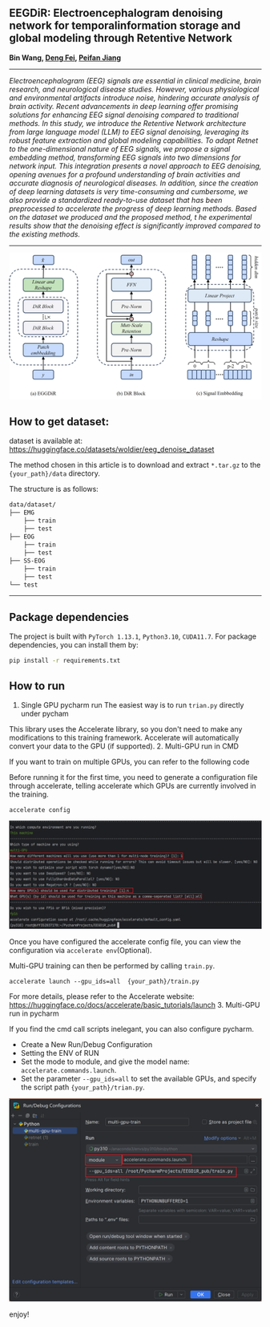 ## EEGDiR: Electroencephalogram denoising network for temporalinformation storage and global modeling through Retentive Network

<b>
Bin Wang, 
<a href='https://dengfei-ailab.github.io'>Deng Fei</a>, 
<a href='https://github.com/jiangpeifan'>Peifan Jiang</a>
</b>

<hr>
<i>Electroencephalogram (EEG) signals are essential in clinical medicine, brain research, and neurological disease studies. However, various physiological and environmental artifacts introduce noise, 
hindering accurate analysis of brain activity. Recent advancements in deep learning offer promising solutions for enhancing EEG signal denoising compared to traditional methods. In this study, 
we introduce the Retentive Network architecture from large language model (LLM) to EEG signal denoising, leveraging its robust feature extraction and global modeling capabilities. 
To adapt Retnet to the one-dimensional nature of EEG signals, we propose a signal embedding method, 
transforming EEG signals into two dimensions for network input. This integration presents a novel approach 
to EEG denoising, opening avenues for a profound understanding of brain activities and accurate diagnosis 
of neurological diseases. In addition, since the creation of deep learning datasets is very time-consuming 
and cumbersome, we also provide a standardized ready-to-use dataset that has been preprocessed to accelerate 
the progress of deep learning methods. Based on the dataset we produced and the proposed method, t
he experimental results show that the denoising effect is significantly improved compared to the existing methods.</i>



---
![EEGDiR](image/fig2.jpg)
## How to get dataset:
dataset is available at: https://huggingface.co/datasets/woldier/eeg_denoise_dataset

The method chosen in this article is to download and extract `*.tar.gz` to the `{your_path}/data` directory.

The structure is as follows:
```text
data/dataset/
├── EMG
    ├── train
    ├── test
├── EOG
    ├── train
    ├── test
├── SS-EOG
    ├── train
    ├── test
└── test
```

---

## Package dependencies
The project is built with `PyTorch 1.13.1`, `Python3.10`, `CUDA11.7`. For package dependencies, you can install them by:
```bash
pip install -r requirements.txt
```

## How to run
1. Single GPU pycharm run
The easiest way is to run `trian.py` directly under pycham

This library uses the Accelerate library, so you don't need to make any modifications to this training framework. Accelerate will automatically convert your data to the GPU (if supported).
2. Multi-GPU run in CMD

If you want to train on multiple GPUs, you can refer to the following code

Before running it for the first time, you need to generate a configuration file through accelerate, telling accelerate which GPUs are currently involved in the training.
```shell
accelerate config
```
![accelerate_config](image/accelerate_config.png)

Once you have configured the accelerate config file, you can view the configuration via `accelerate env`(Optional).

Multi-GPU training can then be performed by calling `train.py`.
```shell
accelerate launch --gpu_ids=all  {your_path}/train.py
```
For more details, please refer to the Accelerate website: 
https://huggingface.co/docs/accelerate/basic_tutorials/launch
3. Multi-GPU run in pycharm 

If you find the cmd call scripts inelegant, you can also configure pycharm.

- Create a New Run/Debug Configuration
- Setting the ENV of RUN
- Set the mode to module, and give the model name: `accelerate.commands.launch`.
- Set the parameter `--gpu_ids=all` to set the available GPUs, and specify the script path `{your_path}/trian.py`.

![pycharm_config](image/pycharm_config.png)

enjoy!

